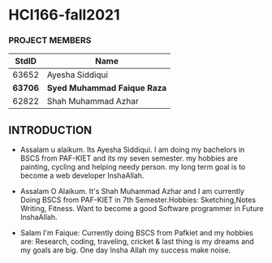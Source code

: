 # HCI166-fall2021
### PROJECT MEMBERS
StdID | Name
------------ | -------------
63652 | Ayesha Siddiqui
**63706** | **Syed Muhammad Faique Raza** <!--this is the group leader in bold-->
62822 | Shah Muhammad Azhar
<!-- Replace name and student ids with acutally group member names and ids-->

## INTRODUCTION
* Assalam u alaikum. Its Ayesha Siddiqui. I am doing my bachelors in BSCS from PAF-KIET and its my seven semester. my hobbies are painting, cycling and helping needy person. my long term goal is to become a web developer InshaAllah. 

* Assalam O Alaikum. It's Shah Muhammad Azhar and I am currently Doing BSCS from PAF-KIET in 7th Semester.Hobbies: Sketching,Notes Writing, Fitness. Want to become a good Software programmer in Future InshaAllah.

* Salam I'm Faique: Currently doing BSCS from Pafkiet and my hobbies are: Research, coding, traveling, cricket & last thing is my dreams and my goals are big. One day Insha Allah my success make noise. 
